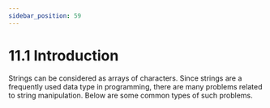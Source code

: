 ```yaml
---
sidebar_position: 59
---
```


# 11.1 Introduction

Strings can be considered as arrays of characters. Since strings are a frequently used data type in programming, there are many problems related to string manipulation. Below are some common types of such problems.
